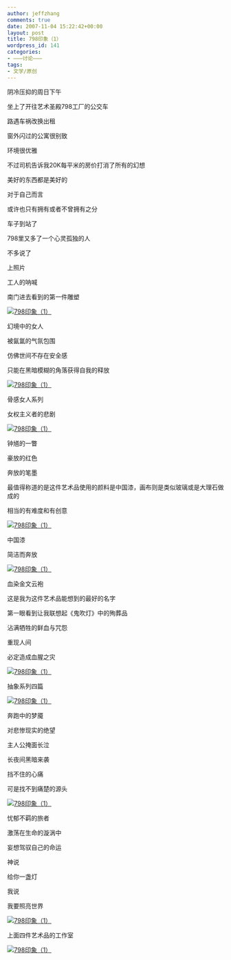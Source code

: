 ```yaml
---
author: jeffzhang
comments: true
date: 2007-11-04 15:22:42+00:00
layout: post
title: 798印象（1）
wordpress_id: 141
categories:
- ———讨论———
tags:
- 文学/原创
---
```


[](http://photo.blog.sina.com.cn/showpic.html#blogid=57f94311010009l2&url=http://static15.photo.sina.com.cn/orignal/57f943117d2c851914c3e)[](http://photo.blog.sina.com.cn/showpic.html#blogid=57f94311010009l2&url=http://static16.photo.sina.com.cn/orignal/57f9431105c6509040fdf)[](http://photo.blog.sina.com.cn/showpic.html#blogid=57f94311010009l2&url=http://static11.photo.sina.com.cn/orignal/57f94311b7ccf129bc4da)阴冷压抑的周日下午

坐上了开往艺术圣殿798工厂的公交车

路遇车祸改换出租

窗外闪过的公寓很别致

环境很优雅

不过司机告诉我20K每平米的房价打消了所有的幻想

美好的东西都是美好的

对于自己而言

或许也只有拥有或者不曾拥有之分

车子到站了

798里又多了一个心灵孤独的人

不多说了

上照片

工人的呐喊

南门进去看到的第一件雕塑

[![798印象（1）](http://simg.sinajs.cn/blog7style/images/common/sg_trans.gif)](http://photo.blog.sina.com.cn/showpic.html#blogid=57f94311010009l2&url=http://static15.photo.sina.com.cn/orignal/57f943117d2c851914c3e)

[](file:///F:/pic/071104_798/Modified/798_01.jpg)

幻境中的女人

被氤氲的气氛包围

仿佛世间不存在安全感

只能在黑暗模糊的角落获得自我的释放

[![798印象（1）](http://simg.sinajs.cn/blog7style/images/common/sg_trans.gif)](http://photo.blog.sina.com.cn/showpic.html#blogid=57f94311010009l2&url=http://static7.photo.sina.com.cn/orignal/57f94311ba138f10ea376)

骨感女人系列

女权主义者的悲剧

[![798印象（1）](http://simg.sinajs.cn/blog7style/images/common/sg_trans.gif)](http://photo.blog.sina.com.cn/showpic.html#blogid=57f94311010009l2&url=http://static8.photo.sina.com.cn/orignal/57f943118247ca2a5ff87)

钟馗的一瞥

豪放的红色

奔放的笔墨

最值得称道的是这件艺术品使用的颜料是中国漆，画布则是类似玻璃或是大理石做成的

相当的有难度和有创意

[![798印象（1）](http://simg.sinajs.cn/blog7style/images/common/sg_trans.gif)](http://photo.blog.sina.com.cn/showpic.html#blogid=57f94311010009l2&url=http://static11.photo.sina.com.cn/orignal/57f9431147d4f86ddfbda)

中国漆

简洁而奔放

[![798印象（1）](http://simg.sinajs.cn/blog7style/images/common/sg_trans.gif)](http://photo.blog.sina.com.cn/showpic.html#blogid=57f94311010009l2&url=http://static12.photo.sina.com.cn/orignal/57f94311b02fc2f15cc2b)

血染金文云袍

这是我为这件艺术品能想到的最好的名字

第一眼看到让我联想起《鬼吹灯》中的殉葬品

沾满牺牲的鲜血与咒怨

重现人间

必定造成血腥之灾

[![798印象（1）](http://simg.sinajs.cn/blog7style/images/common/sg_trans.gif)](http://photo.blog.sina.com.cn/showpic.html#blogid=57f94311010009l2&url=http://static16.photo.sina.com.cn/orignal/57f9431105c6509040fdf)

抽象系列四篇

[![798印象（1）](http://simg.sinajs.cn/blog7style/images/common/sg_trans.gif)](http://photo.blog.sina.com.cn/showpic.html#blogid=57f94311010009l2&url=http://static11.photo.sina.com.cn/orignal/57f94311b7ccf129bc4da)

奔跑中的梦魇

对悲惨现实的绝望

主人公掩面长泣

长夜间黑暗来袭

挡不住的心痛

可是找不到痛楚的源头

[![798印象（1）](http://simg.sinajs.cn/blog7style/images/common/sg_trans.gif)](http://photo.blog.sina.com.cn/showpic.html#blogid=57f94311010009l2&url=http://static9.photo.sina.com.cn/orignal/57f94311499262f320208)

忧郁不羁的旅者

激荡在生命的漩涡中

妄想驾驭自己的命运

神说

给你一盏灯

我说

我要照亮世界

[![798印象（1）](http://simg.sinajs.cn/blog7style/images/common/sg_trans.gif)](http://photo.blog.sina.com.cn/showpic.html#blogid=57f94311010009l2&url=http://static3.photo.sina.com.cn/orignal/57f943112ac3fe97dc0d2)

上面四件艺术品的工作室

[![798印象（1）](http://simg.sinajs.cn/blog7style/images/common/sg_trans.gif)](http://photo.blog.sina.com.cn/showpic.html#blogid=57f94311010009l2&url=http://static16.photo.sina.com.cn/orignal/57f943119ccbf9628b5bf)

[](file:///F:/pic/071104_798/Modified/798_15.jpg)

[](file:///F:/pic/071104_798/Modified/798_05.jpg)
